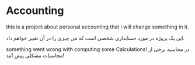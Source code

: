 # Accounting

this is a  project about personal accounting that i will change something in it.

این یک پروژه در مورد حسابداری شخصی است که من چیزی را در آن تغییر خواهم داد.

something went wrong with computing some Calculations!
در محاسبه برخی از محاسبات مشکلی پیش آمد!
